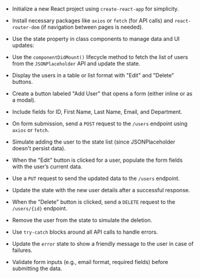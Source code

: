 - Initialize a new React project using `create-react-app` for simplicity.
- Install necessary packages like `axios` or `fetch` (for API calls) and `react-router-dom` (if navigation between pages is needed).
- Use the state property in class components to manage data and UI updates:

- Use the `componentDidMount()` lifecycle method to fetch the list of users from the `JSONPlaceholder` API and update the state.
- Display the users in a table or list format with "Edit" and "Delete" buttons.

- Create a button labeled "Add User" that opens a form (either inline or as a modal).
- Include fields for ID, First Name, Last Name, Email, and Department.
- On form submission, send a `POST` request to the `/users` endpoint using `axios` or `fetch`.
- Simulate adding the user to the state list (since JSONPlaceholder doesn't persist data).

- When the "Edit" button is clicked for a user, populate the form fields with the user’s current data.
- Use a `PUT` request to send the updated data to the `/users` endpoint.
- Update the state with the new user details after a successful response.

- When the "Delete" button is clicked, send a `DELETE` request to the `/users/{id}` endpoint.
- Remove the user from the state to simulate the deletion.

- Use `try-catch` blocks around all API calls to handle errors.
- Update the `error` state to show a friendly message to the user in case of failures.

- Validate form inputs (e.g., email format, required fields) before submitting the data.

